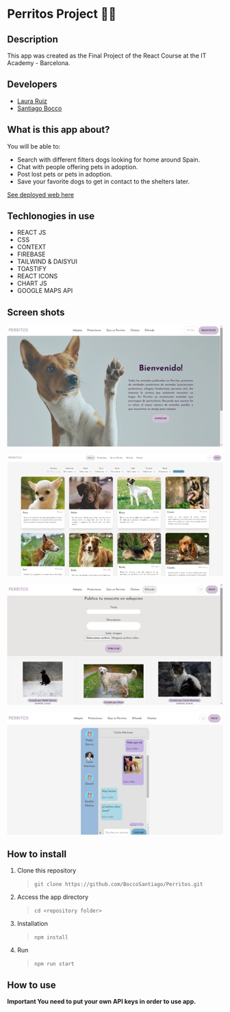# Perritos Project 🐕‍🦺

## Description

This app was created as the Final Project of the React Course at the IT Academy - Barcelona.

## Developers

- [Laura Ruiz](https://github.com/Laura-Ruiz/)
- [Santiago Bocco](https://github.com/BoccoSantiago/)

## What is this app about?

You will be able to:

- Search with different filters dogs looking for home around Spain.
- Chat with people offering pets in adoption.
- Post lost pets or pets in adoption.
- Save your favorite dogs to get in contact to the shelters later.

[See deployed web here](https://perritos-app.netlify.app/)

## Techlonogies in use

- REACT JS
- CSS
- CONTEXT
- FIREBASE
- TAILWIND & DAISYUI
- TOASTIFY
- REACT ICONS
- CHART JS
- GOOGLE MAPS API

## Screen shots

![landingpage](./src/Assets/img/screenshots/landingpage.jpg)

![search](./src/Assets/img/screenshots/search.jpg)

![posts](./src/Assets/img/screenshots/posts.jpg)

![chat](./src/Assets/img/screenshots/chat.jpg)

## How to install

1. Clone this repository
   > `git clone https://github.com/BoccoSantiago/Perritos.git`
2. Access the app directory
   > `cd <repository folder>`
3. Installation
   > `npm install`
4. Run
   > `npm run start`

## How to use

**Important You need to put your own API keys in order to use app.**
